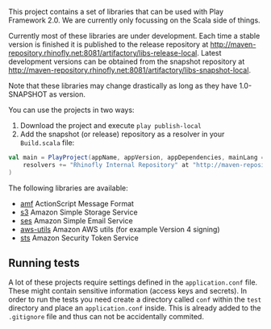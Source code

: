 This project contains a set of libraries that can be used with Play Framework 2.0. We are currently only focussing on the Scala side of things.

Currently most of these libraries are under development. Each time a stable version is finished it is published to the release repository at http://maven-repository.rhinofly.net:8081/artifactory/libs-release-local. Latest development versions can be obtained from the snapshot repository at http://maven-repository.rhinofly.net:8081/artifactory/libs-snapshot-local.

Note that these libraries may change drastically as long as they have 1.0-SNAPSHOT as version.

You can use the projects in two ways:

1. Download the project and execute `play publish-local`
2. Add the snapshot (or release) repository as a resolver in your `Build.scala` file:

``` scala
val main = PlayProject(appName, appVersion, appDependencies, mainLang = SCALA).settings(
    resolvers += "Rhinofly Internal Repository" at "http://maven-repository.rhinofly.net:8081/artifactory/libs-snapshot-local"
)
```

The following libraries are available:

- [amf](/Rhinofly/play-libraries/tree/master/amf) ActionScript Message Format
- [s3](/Rhinofly/play-libraries/master/apis/s3) Amazon Simple Storage Service
- [ses](/Rhinofly/play-libraries/master/apis/ses) Amazon Simple Email Service
- [aws-utils](/Rhinofly/play-libraries/master/apis/aws-utils) Amazon AWS utils (for example Version 4 signing)
- [sts](/Rhinofly/play-libraries/master/apis/sts) Amazon Security Token Service

Running tests
-------------

A lot of these projects require settings defined in the `application.conf` file. These might contain sensitive information (access keys and secrets). In order to run the tests you need create a directory called `conf` within the `test` directory and place an `application.conf` inside. This is already added to the `.gitignore` file and thus can not be accidentally commited.